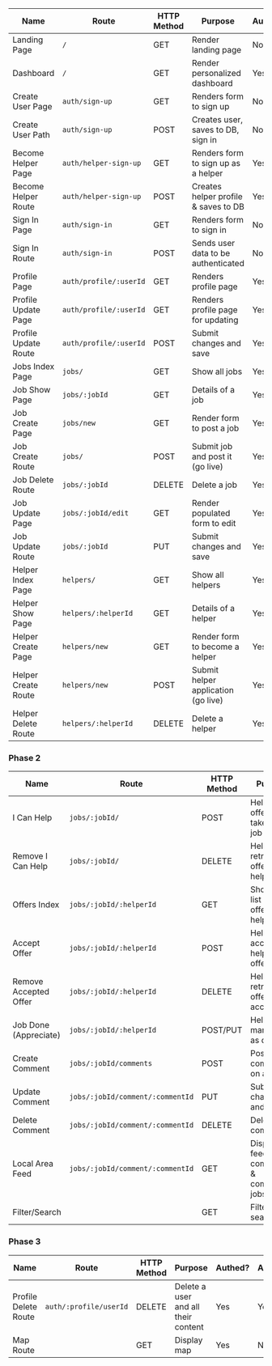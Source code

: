 | Name               | Route                        | HTTP Method | Purpose                                  | Authed? | Authorized |
|--------------------|------------------------------|-------------|------------------------------------------|---------|------------|
| Landing Page       | `/`                          | GET         | Render landing page                      | No      | No         |
| Dashboard          | `/`                          | GET         | Render personalized dashboard            | Yes     | No         |
| Create User Page   | `auth/sign-up`               | GET         | Renders form to sign up                  | No      | No         |
| Create User Path   | `auth/sign-up`               | POST        | Creates user, saves to DB, sign in       | No      | No         |
| Become Helper Page | `auth/helper-sign-up`        | GET         | Renders form to sign up as a helper      | Yes     | No         |
| Become Helper Route| `auth/helper-sign-up`        | POST        | Creates helper profile & saves to DB     | Yes     | No         |
| Sign In Page       | `auth/sign-in`               | GET         | Renders form to sign in                  | No      | No         |
| Sign In Route      | `auth/sign-in`               | POST        | Sends user data to be authenticated      | No      | No         |
| Profile Page       | `auth/profile/:userId`       | GET         | Renders profile page                     | Yes     | Yes        |
| Profile Update Page| `auth/profile/:userId`       | GET         | Renders profile page for updating        | Yes     | Yes        |
| Profile Update Route| `auth/profile/:userId`      | POST        | Submit changes and save                  | Yes     | Yes        |
| Jobs Index Page    | `jobs/`                      | GET         | Show all jobs                            | Yes     | No         |
| Job Show Page      | `jobs/:jobId`                | GET         | Details of a job                         | Yes     | No         |
| Job Create Page    | `jobs/new`                   | GET         | Render form to post a job                | Yes     | No         |
| Job Create Route   | `jobs/`                      | POST        | Submit job and post it (go live)         | Yes     | No         |
| Job Delete Route   | `jobs/:jobId`                | DELETE      | Delete a job                             | Yes     | Yes        |
| Job Update Page    | `jobs/:jobId/edit`           | GET         | Render populated form to edit            | Yes     | Yes        |
| Job Update Route   | `jobs/:jobId`                | PUT         | Submit changes and save                  | Yes     | Yes        |
| Helper Index Page  | `helpers/`                   | GET         | Show all helpers                         | Yes     | No         |
| Helper Show Page   | `helpers/:helperId`          | GET         | Details of a helper                      | Yes     | No         |
| Helper Create Page | `helpers/new`                | GET         | Render form to become a helper           | Yes     | No         |
| Helper Create Route| `helpers/new`                | POST        | Submit helper application (go live)      | Yes     | No         |
| Helper Delete Route| `helpers/:helperId`          | DELETE      | Delete a helper                          | Yes     | Yes        |

### Phase 2

| Name               | Route                        | HTTP Method | Purpose                                  | Authed? | Authorized |
|--------------------|------------------------------|-------------|------------------------------------------|---------|------------|
| I Can Help         | `jobs/:jobId/`               | POST        | Helper offers to take on a job           | Yes     | Yes        |
| Remove I Can Help  | `jobs/:jobId/`               | DELETE      | Helper retracts offer to help            | Yes     | Yes        |
| Offers Index       | `jobs/:jobId/:helperId`      | GET         | Shows a list of offers to help           | Yes     | Yes        |
| Accept Offer       | `jobs/:jobId/:helperId`      | POST        | Helpee accepts a helper's offer          | Yes     | Yes        |
| Remove Accepted Offer| `jobs/:jobId/:helperId`    | DELETE      | Helpee retracts offer acceptance         | Yes     | Yes        |
| Job Done (Appreciate) | `jobs/:jobId/:helperId`   | POST/PUT    | Helpee marks job as done                 | Yes     | Yes        |
| Create Comment     | `jobs/:jobId/comments`       | POST        | Post a comment on a job                  | Yes     | No         |
| Update Comment     | `jobs/:jobId/comment/:commentId` | PUT | Submit changes and save                 | Yes     | Yes        |
| Delete Comment     | `jobs/:jobId/comment/:commentId` | DELETE| Delete a comment                         | Yes     | Yes        |
| Local Area Feed    | `jobs/:jobId/comment/:commentId` | GET | Display feed of comments & completed jobs| Yes     | No         |
| Filter/Search      | ` `                          | GET         | Filter or search                         | Yes     | Yes        |

### Phase 3

| Name               | Route                        | HTTP Method | Purpose                                  | Authed? | Authorized |
|--------------------|------------------------------|-------------|------------------------------------------|---------|------------|
| Profile Delete Route | `auth/:profile/userId`     | DELETE      | Delete a user and all their content      | Yes     | Yes        |
| Map Route          | ` `                          | GET         | Display map                              | Yes     | No         |
